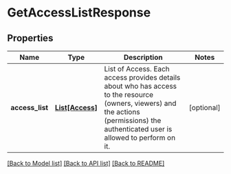 # GetAccessListResponse


## Properties

Name | Type | Description | Notes
------------ | ------------- | ------------- | -------------
**access_list** | [**List[Access]**](Access.md) | List of Access. Each access provides details about who has access to the resource (owners, viewers) and the actions (permissions) the authenticated user is allowed to perform on it. | [optional] 

[[Back to Model list]](../README.md#documentation-for-models) [[Back to API list]](../README.md#documentation-for-api-endpoints) [[Back to README]](../README.md)


